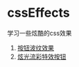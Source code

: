 # cssEffects
学习一些炫酷的css效果

1. [按钮波纹效果](https://fansuregrin.github.io/cssEffects/%E7%82%B9%E5%87%BB%E6%8C%89%E9%92%AE%E6%B3%A2%E7%BA%B9%E6%95%88%E6%9E%9C.html)
2. [炫光流彩特效按钮]()
